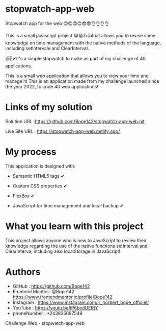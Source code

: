 # stopwatch-app-web
Stopwatch app for the web 😍😍😍😍😎😎👌👌👌👌

This is a small javascript project 😁😁👍👍that allows you to revise some knowledge on time management with the native methods of the language, including setIntervale and ClearInterval.

✌✌✔It's a simple stopwatch to make as part of my challenge of 40 applications.

This is a small web application that allows you to view your time and manage it!
This is an application made from my challenge launched since the year 2022, to code 40 web applications!

# Links of my solution

Solution URL :https://github.com/Bope142/stopwatch-app-web.git

Live Site URL :  https://stopwatch-app-web.netlify.app/

# My process

This application is designed with:

* Semantic HTML5 tags ✔

* Custom CSS properties ✔

* FlexBox ✔

* JavaScript for time management and local backup ✔

# What you learn with this project

This project allows anyone who is new to JavaScript to review their knowledge regarding the use of the native functions setInterval and ClearInterva, including also localStorage in JavaScript!

# Authors

*  GitHub : https://github.com/Bope142
*  Frontend Mentor : @Bope142  https://www.frontendmentor.io/profile/Bope142
*  Instagram : https://www.instagram.com/ir_norbert_bope_officiel/
*  YouTube : https://youtu.be/lP6bcdUERtY
*  phoneNumber : +243825687549

Challenge Web - stopwatch-app-web
